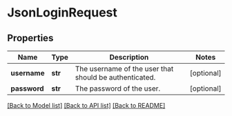 # JsonLoginRequest

## Properties
Name | Type | Description | Notes
------------ | ------------- | ------------- | -------------
**username** | **str** | The username of the user that should be authenticated. | [optional] 
**password** | **str** | The password of the user. | [optional] 

[[Back to Model list]](../README.md#documentation-for-models) [[Back to API list]](../README.md#documentation-for-api-endpoints) [[Back to README]](../README.md)


